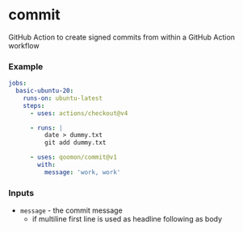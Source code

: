 # commit
GitHub Action to create signed commits from within a GitHub Action workflow 

### Example
```yaml
jobs:
  basic-ubuntu-20:
    runs-on: ubuntu-latest
    steps:
      - uses: actions/checkout@v4

      - runs: |
          date > dummy.txt
          git add dummy.txt

      - uses: qoomon/commit@v1
        with:
          message: 'work, work'
```

### Inputs

- `message` - the commit message
  - if multiline first line is used as headline following as body

